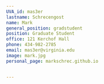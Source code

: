 ```yaml
---
UVA_id: mas3er
lastname: Schrecengost
name: Mark
general_position: gradstudent
position: Graduate Student
office: 121 Kerchof Hall
phone: 434-982-2785
email: mas3er@virginia.edu
image: mark.jpg
personal_page: markschrec.github.io


---
```

